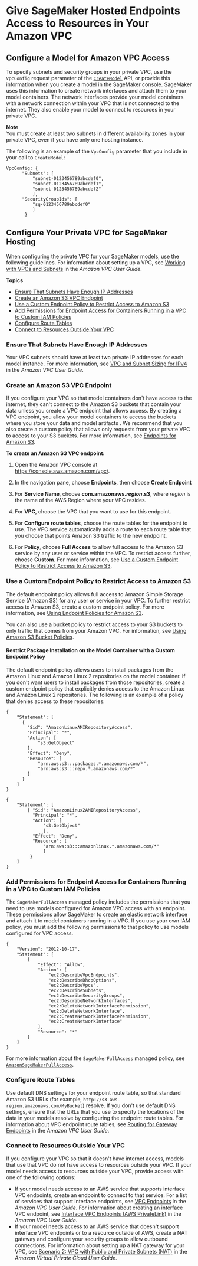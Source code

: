 # Give SageMaker Hosted Endpoints Access to Resources in Your Amazon VPC<a name="host-vpc"></a>

## Configure a Model for Amazon VPC Access<a name="host-vpc-configure"></a>

To specify subnets and security groups in your private VPC, use the `VpcConfig` request parameter of the [ `CreateModel`](https://docs.aws.amazon.com/sagemaker/latest/APIReference/API_CreateModel.html) API, or provide this information when you create a model in the SageMaker console\. SageMaker uses this information to create network interfaces and attach them to your model containers\. The network interfaces provide your model containers with a network connection within your VPC that is not connected to the internet\. They also enable your model to connect to resources in your private VPC\.

**Note**  
You must create at least two subnets in different availability zones in your private VPC, even if you have only one hosting instance\.

The following is an example of the `VpcConfig` parameter that you include in your call to `CreateModel`:

```
VpcConfig: {
      "Subnets": [
          "subnet-0123456789abcdef0",
          "subnet-0123456789abcdef1",
          "subnet-0123456789abcdef2"
          ],
      "SecurityGroupIds": [
          "sg-0123456789abcdef0"
          ]
       }
```

## Configure Your Private VPC for SageMaker Hosting<a name="host-vpc-vpc"></a>

When configuring the private VPC for your SageMaker models, use the following guidelines\. For information about setting up a VPC, see [Working with VPCs and Subnets](https://docs.aws.amazon.com/AmazonVPC/latest/UserGuide/working-with-vpcs.html) in the *Amazon VPC User Guide*\.

**Topics**
+ [Ensure That Subnets Have Enough IP Addresses](#host-vpc-ip)
+ [Create an Amazon S3 VPC Endpoint](#host-vpc-s3)
+ [Use a Custom Endpoint Policy to Restrict Access to Amazon S3](#host-vpc-policy)
+ [Add Permissions for Endpoint Access for Containers Running in a VPC to Custom IAM Policies](#host-vpc-endpoints)
+ [Configure Route Tables](#host-vpc-route-table)
+ [Connect to Resources Outside Your VPC](#model-vpc-nat)

### Ensure That Subnets Have Enough IP Addresses<a name="host-vpc-ip"></a>

Your VPC subnets should have at least two private IP addresses for each model instance\. For more information, see [VPC and Subnet Sizing for IPv4](https://docs.aws.amazon.com/AmazonVPC/latest/UserGuide/VPC_Subnets.html#vpc-sizing-ipv4) in the *Amazon VPC User Guide*\.

### Create an Amazon S3 VPC Endpoint<a name="host-vpc-s3"></a>

If you configure your VPC so that model containers don't have access to the internet, they can't connect to the Amazon S3 buckets that contain your data unless you create a VPC endpoint that allows access\. By creating a VPC endpoint, you allow your model containers to access the buckets where you store your data and model artifacts \. We recommend that you also create a custom policy that allows only requests from your private VPC to access to your S3 buckets\. For more information, see [Endpoints for Amazon S3](https://docs.aws.amazon.com/AmazonVPC/latest/UserGuide/vpc-endpoints-s3.html)\.

**To create an Amazon S3 VPC endpoint:**

1. Open the Amazon VPC console at [https://console\.aws\.amazon\.com/vpc/](https://console.aws.amazon.com/vpc/)\.

1. In the navigation pane, choose **Endpoints**, then choose **Create Endpoint**

1. For **Service Name**, choose **com\.amazonaws\.*region*\.s3**, where *region* is the name of the AWS Region where your VPC resides\.

1. For **VPC**, choose the VPC that you want to use for this endpoint\.

1. For **Configure route tables**, choose the route tables for the endpoint to use\. The VPC service automatically adds a route to each route table that you choose that points Amazon S3 traffic to the new endpoint\.

1. For **Policy**, choose **Full Access** to allow full access to the Amazon S3 service by any user or service within the VPC\. To restrict access further, choose **Custom**\. For more information, see [Use a Custom Endpoint Policy to Restrict Access to Amazon S3](#host-vpc-policy)\.

### Use a Custom Endpoint Policy to Restrict Access to Amazon S3<a name="host-vpc-policy"></a>

The default endpoint policy allows full access to Amazon Simple Storage Service \(Amazon S3\) for any user or service in your VPC\. To further restrict access to Amazon S3, create a custom endpoint policy\. For more information, see [Using Endpoint Policies for Amazon S3](https://docs.aws.amazon.com/vpc/latest/userguide/vpc-endpoints-s3.html#vpc-endpoints-policies-s3)\. 

You can also use a bucket policy to restrict access to your S3 buckets to only traffic that comes from your Amazon VPC\. For information, see [Using Amazon S3 Bucket Policies](https://docs.aws.amazon.com/vpc/latest/userguide/vpc-endpoints-s3.html#vpc-endpoints-s3-bucket-policies)\.

#### Restrict Package Installation on the Model Container with a Custom Endpoint Policy<a name="host-vpc-policy-repos"></a>

The default endpoint policy allows users to install packages from the Amazon Linux and Amazon Linux 2 repositories on the model container\. If you don't want users to install packages from those repositories, create a custom endpoint policy that explicitly denies access to the Amazon Linux and Amazon Linux 2 repositories\. The following is an example of a policy that denies access to these repositories:

```
{ 
    "Statement": [ 
      { 
        "Sid": "AmazonLinuxAMIRepositoryAccess",
        "Principal": "*",
        "Action": [ 
            "s3:GetObject" 
        ],
        "Effect": "Deny",
        "Resource": [
            "arn:aws:s3:::packages.*.amazonaws.com/*",
            "arn:aws:s3:::repo.*.amazonaws.com/*"
        ] 
      } 
    ] 
} 

{ 
    "Statement": [ 
        { "Sid": "AmazonLinux2AMIRepositoryAccess",
          "Principal": "*",
          "Action": [ 
              "s3:GetObject" 
              ],
          "Effect": "Deny",
          "Resource": [
              "arn:aws:s3:::amazonlinux.*.amazonaws.com/*" 
              ] 
         } 
    ] 
}
```

### Add Permissions for Endpoint Access for Containers Running in a VPC to Custom IAM Policies<a name="host-vpc-endpoints"></a>

The `SageMakerFullAccess` managed policy includes the permissions that you need to use models configured for Amazon VPC access with an endpoint\. These permissions allow SageMaker to create an elastic network interface and attach it to model containers running in a VPC\. If you use your own IAM policy, you must add the following permissions to that policy to use models configured for VPC access\. 

```
{
    "Version": "2012-10-17",
    "Statement": [
        {
            "Effect": "Allow",
            "Action": [
                "ec2:DescribeVpcEndpoints",
                "ec2:DescribeDhcpOptions",
                "ec2:DescribeVpcs",
                "ec2:DescribeSubnets",
                "ec2:DescribeSecurityGroups",
                "ec2:DescribeNetworkInterfaces",
                "ec2:DeleteNetworkInterfacePermission",
                "ec2:DeleteNetworkInterface",
                "ec2:CreateNetworkInterfacePermission",
                "ec2:CreateNetworkInterface"
            ],
            "Resource": "*"
        }
    ]
}
```

For more information about the `SageMakerFullAccess` managed policy, see [`AmazonSageMakerFullAccess`](security-iam-awsmanpol.md#security-iam-awsmanpol-AmazonSageMakerFullAccess)\. 

### Configure Route Tables<a name="host-vpc-route-table"></a>

Use default DNS settings for your endpoint route table, so that standard Amazon S3 URLs \(for example, `http://s3-aws-region.amazonaws.com/MyBucket`\) resolve\. If you don't use default DNS settings, ensure that the URLs that you use to specify the locations of the data in your models resolve by configuring the endpoint route tables\. For information about VPC endpoint route tables, see [Routing for Gateway Endpoints](https://docs.aws.amazon.com/AmazonVPC/latest/UserGuide/vpce-gateway.html#vpc-endpoints-routing) in the *Amazon VPC User Guide*\.

### Connect to Resources Outside Your VPC<a name="model-vpc-nat"></a>

If you configure your VPC so that it doesn't have internet access, models that use that VPC do not have access to resources outside your VPC\. If your model needs access to resources outside your VPC, provide access with one of the following options:
+ If your model needs access to an AWS service that supports interface VPC endpoints, create an endpoint to connect to that service\. For a list of services that support interface endpoints, see [VPC Endpoints](https://docs.aws.amazon.com/AmazonVPC/latest/UserGuide/vpc-endpoints.html) in the *Amazon VPC User Guide*\. For information about creating an interface VPC endpoint, see [Interface VPC Endpoints \(AWS PrivateLink\)](https://docs.aws.amazon.com/AmazonVPC/latest/UserGuide/vpce-interface.html) in the *Amazon VPC User Guide*\.
+ If your model needs access to an AWS service that doesn't support interface VPC endpoints or to a resource outside of AWS, create a NAT gateway and configure your security groups to allow outbound connections\. For information about setting up a NAT gateway for your VPC, see [Scenario 2: VPC with Public and Private Subnets \(NAT\)](https://docs.aws.amazon.com/AmazonVPC/latest/UserGuide/VPC_Scenario2.html) in the *Amazon Virtual Private Cloud User Guide*\.